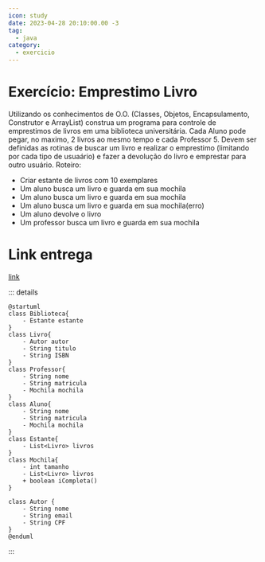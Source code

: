 ```yaml
---
icon: study
date: 2023-04-28 20:10:00.00 -3
tag:
  - java
category:
  - exercicio
---
```


# Exercício: Emprestimo Livro
Utilizando os conhecimentos de O.O. (Classes, Objetos, Encapsulamento, Construtor e ArrayList) construa um programa para controle de emprestimos de livros em uma biblioteca universitária. Cada Aluno pode pegar, no maximo, 2 livros ao mesmo tempo e cada Professor 5. Devem ser definidas as rotinas de buscar um livro e realizar o emprestimo (limitando por cada tipo de usuaário) e fazer a devolução do livro e emprestar para outro usuário.
Roteiro:

- Criar estante de livros com 10 exemplares
- Um aluno busca um livro e guarda em sua mochila
- Um aluno busca um livro e guarda em sua mochila
- Um aluno busca um livro e guarda em sua mochila(erro)
- Um aluno devolve o livro
- Um professor busca um livro e guarda em sua mochila

# Link entrega

[link](https://classroom.github.com/a/1vYMcMqN)

::: details 

```plantuml
@startuml
class Biblioteca{    
    - Estante estante
}
class Livro{
    - Autor autor
    - String titulo
    - String ISBN
}
class Professor{
    - String nome
    - String matricula
    - Mochila mochila
}
class Aluno{
    - String nome
    - String matricula
    - Mochila mochila
}
class Estante{
    - List<Livro> livros
}
class Mochila{
    - int tamanho
    - List<Livro> livros
    + boolean iCompleta()
}

class Autor {
    - String nome
    - String email
    - String CPF
}
@enduml

```

:::
